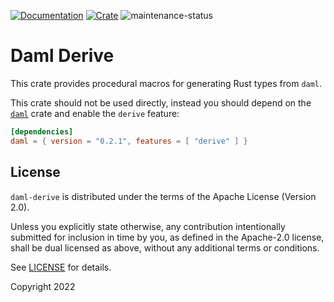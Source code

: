 [![Documentation](https://docs.rs/daml-derive/badge.svg)](https://docs.rs/daml-derive/0.2.1)
[![Crate](https://img.shields.io/crates/v/daml-derive.svg)](https://crates.io/crates/daml-derive/0.2.1)
![maintenance-status](https://img.shields.io/badge/maintenance-experimental-blue.svg)

# Daml Derive

This crate provides procedural macros for generating Rust types from `daml`.

This crate should not be used directly, instead you should depend on the [`daml`](https://crates.io/crates/daml/0.2.1)
crate and enable the `derive` feature:

```toml
[dependencies]
daml = { version = "0.2.1", features = [ "derive" ] }
```

## License

`daml-derive` is distributed under the terms of the Apache License (Version 2.0).

Unless you explicitly state otherwise, any contribution intentionally submitted for inclusion in time by you, as defined
in the Apache-2.0 license, shall be dual licensed as above, without any additional terms or conditions.

See [LICENSE](LICENSE) for details.

Copyright 2022